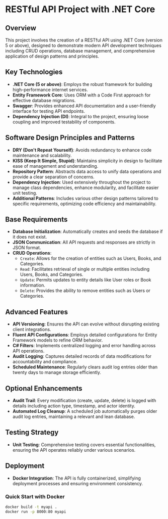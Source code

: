 # RESTful API Project with .NET Core

## Overview
This project involves the creation of a RESTful API using .NET Core (version 5 or above), designed to demonstrate modern API development techniques including CRUD operations, database management, and comprehensive application of design patterns and principles.

## Key Technologies
- **.NET Core (5 or above)**: Employs the robust framework for building high-performance internet services.
- **Entity Framework Core**: Uses ORM with a Code First approach for effective database migrations.
- **Swagger**: Provides enhanced API documentation and a user-friendly interface for testing API endpoints.
- **Dependency Injection (DI)**: Integral to the project, ensuring loose coupling and improved testability of components.

## Software Design Principles and Patterns
- **DRY (Don't Repeat Yourself)**: Avoids redundancy to enhance code maintenance and scalability.
- **KISS (Keep It Simple, Stupid)**: Maintains simplicity in design to facilitate ease of management and understanding.
- **Repository Pattern**: Abstracts data access to unify data operations and provide a clear separation of concerns.
- **Dependency Injection**: Used extensively throughout the project to manage class dependencies, enhance modularity, and facilitate easier unit testing.
- **Additional Patterns**: Includes various other design patterns tailored to specific requirements, optimizing code efficiency and maintainability.

## Base Requirements
- **Database Initialization**: Automatically creates and seeds the database if it does not exist.
- **JSON Communication**: All API requests and responses are strictly in JSON format.
- **CRUD Operations**:
  - `Create`: Allows for the creation of entities such as Users, Books, and Categories.
  - `Read`: Facilitates retrieval of single or multiple entities including Users, Books, and Categories.
  - `Update`: Permits updates to entity details like User roles or Book information.
  - `Delete`: Provides the ability to remove entities such as Users or Categories.

## Advanced Features
- **API Versioning**: Ensures the API can evolve without disrupting existing client integrations.
- **Fluent API Configurations**: Employs detailed configurations for Entity Framework models to refine ORM behavior.
- **C# Filters**: Implements centralized logging and error handling across API operations.
- **Audit Logging**: Captures detailed records of data modifications for accountability and compliance.
- **Scheduled Maintenance**: Regularly clears audit log entries older than twenty days to manage storage efficiently.

## Optional Enhancements
- **Audit Trail**: Every modification (create, update, delete) is logged with details including action type, timestamp, and actor identity.
- **Automated Log Cleanup**: A scheduled job automatically purges older audit log entries, maintaining a relevant and lean database.

## Testing Strategy
- **Unit Testing**: Comprehensive testing covers essential functionalities, ensuring the API operates reliably under various scenarios.

## Deployment
- **Docker Integration**: The API is fully containerized, simplifying deployment processes and ensuring environment consistency.

### Quick Start with Docker
```bash
docker build -t myapi .
docker run -p 8000:80 myapi
